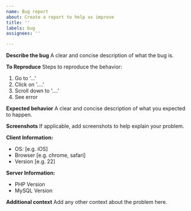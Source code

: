 ```yaml
---
name: Bug report
about: Create a report to help us improve
title: ''
labels: bug
assignees: ''

---
```


**Describe the bug**
A clear and concise description of what the bug is.

**To Reproduce**
Steps to reproduce the behavior:
1. Go to '...'
2. Click on '....'
3. Scroll down to '....'
4. See error

**Expected behavior**
A clear and concise description of what you expected to happen.

**Screenshots**
If applicable, add screenshots to help explain your problem.

**Client Information:**
 - OS: [e.g. iOS]
 - Browser [e.g. chrome, safari]
 - Version [e.g. 22]

**Server Information:**
- PHP Version
- MySQL Version

**Additional context**
Add any other context about the problem here.
